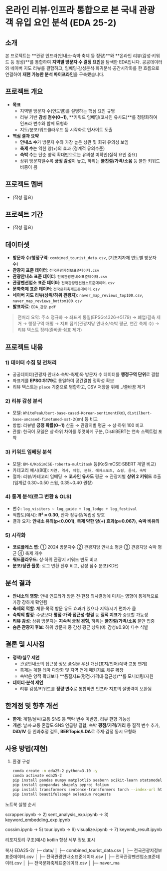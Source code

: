 # 온라인 리뷰·인프라 통합으로 본 국내 관광객 유입 요인 분석 (EDA 25-2)

## 소개
본 프로젝트는 **관광 인프라(안내소·숙박·축제 등 정량)**와 **온라인 리뷰(감성·키워드 등 정성)**를 통합하여 **지역별 방문자 수 결정 요인**을 탐색한 EDA입니다. 공공데이터와 네이버 지도 리뷰를 결합하고, 임베딩·감성분석·회귀분석·공간시각화를 한 흐름으로 연결하여 **재현 가능한 분석 파이프라인**을 구축했습니다.

## 프로젝트 개요
- **목표**
  - 지역별 방문자 수(연도별)를 설명하는 핵심 요인 규명
  - 리뷰 기반 **감성 점수(0~1)**, **키워드 임베딩(코사인 유사도)**를 정량화하여 인프라 변수와 함께 모형화
  - 지도/분포/워드클라우드 등 시각화로 인사이트 도출
- **핵심 결과 요약**
  - **안내소 수**가 방문자 수와 가장 높은 상관 및 회귀 유의성 보임
  - **축제 수**는 약한 양(+)의 효과 (경계적 유의수준)
  - **숙박 수**는 단순 양적 확대만으로는 유의성 미확인(질적 요인 중요)
  - 상위 방문지일수록 **긍정 감성**이 높고, 하위는 **불친절/가격/소음** 등 불만 키워드 비중이 큼

## 프로젝트 멤버
- (작성 필요)

## 프로젝트 기간
- (작성 필요)

## 데이터셋
- **방문자 수/행정구역**: `combined_tourist_data.csv`, (기초지자체 연도별 방문자 수)
- **관광지 표준 데이터**: `전국관광지정보표준데이터.csv`
- **관광안내소 표준 데이터**: `전국관광안내소표준데이터.csv`
- **관광펜션업소 표준 데이터**: `전국관광펜션업소표준데이터.csv`
- **문화축제 표준 데이터**: `전국문화축제표준데이터.csv`
- **네이버 지도 리뷰(상위/하위 관광지)**: `naver_map_reviews_top100.csv`, `naver_map_reviews_bottom100.csv`
- **발표자료**: `EDA_관광.pdf`

> 전처리 요약: 주소 정규화 → 좌표계 통일(EPSG:4326→5179) → 폐업/결측 제거 → 행정구역 매핑 → 지표 집계(관광지당 안내소/숙박 평균, 연간 축제 수) → 리뷰 텍스트 정리(줄바꿈·쉼표 제거)

## 프로젝트 내용

### 1) 데이터 수집 및 전처리
- 공공데이터(관광지·안내소·숙박·축제)와 방문자 수 데이터를 **행정구역 단위**로 결합
- 좌표계를 **EPSG:5179**로 통일하여 공간결합 정확성 확보
- 리뷰 텍스트는 `place` 기준으로 병합하고, CSV 저장을 위해 `,`/줄바꿈 제거

### 2) 리뷰 감성 분석
- 모델: `WhitePeak/bert-base-cased-Korean-sentiment`(ko), `distilbert-base-uncased-finetuned-sst-2`(en) 등 비교
- 방법: 리뷰별 **긍정 확률(0~1)** 산출 → 관광지별 평균 → 상·하위 100 비교
- 관찰: 한국어 모델은 상·하위 차이를 뚜렷하게 구분, DistilBERT는 연속 스펙트럼 포착

### 3) 키워드 임베딩 분석
- 모델: `BM-K/KoSimCSE-roberta-multitask` 등(KoSimCSE·SBERT 계열 비교)
- 카테고리 예시(8대): `자연, 역사, 체험, 문화, 레저스포츠, 쇼핑, 음식, 숙박`
- 절차: 리뷰/카테고리 임베딩 → **코사인 유사도** 평균 → 관광지별 **상위 2 키워드** 추출  
  (임계값 0.30~0.50 스윕, 0.35~0.40 권장)

### 4) 통계 분석(로그 변환 & OLS)
- 변수: `log_visitors ~ log_guide + log_lodge + log_festival`
- 적합도(예시): **R² ≈ 0.30**, 잔차 정규성/독립성 양호
- 결과 요지: **안내소 유의(p<0.001)**, **축제 약한 양(+) 효과(p≈0.067)**, **숙박 비유의**

### 5) 시각화
- **코로플레스 맵**: ① 2024 방문자수 ② 관광지당 안내소 평균 ③ 관광지당 숙박 평균 ④ 축제 개수
- **워드클라우드**: 상·하위 관광지 키워드 빈도 비교
- **분포/상관 플롯**: 로그 변환 전후 비교, 감성 점수 분포(KDE)

## 분석 결과
- **안내소의 영향**: 안내 인프라가 방문 전·현장 의사결정에 미치는 영향이 통계적으로 가장 강하게 확인됨
- **축제의 역할**: 체류·목적 방문 유도 효과가 있으나 지역/시기 편차가 큼
- **숙박의 함정**: 수량보다 **평점·가격·접근성·청결** 등 **질적 지표**가 중요할 가능성
- **리뷰 감성**: 상위 방문지는 **지속적 긍정 경험**, 하위는 **불친절/가격/소음** 불만 집중
- **숨은 관광지 후보**: 하위 방문지 중 감성 평균 상위(예: 감성≥0.90) 다수 식별

## 결론 및 시사점
- **정책/실무 제언**
  - 관광안내소의 접근성·정보 품질을 우선 개선(표지/언어/예약·교통 연계)
  - 축제는 계절·테마 다양화 및 지역 연계 패키지로 체류 확장
  - 숙박은 양적 확대보다 **품질지표(평점·가격대·접근성)**를 모니터링/지원
- **데이터·분석 제언**
  - 리뷰 감성/키워드를 **정량 변수**로 통합하면 인프라 지표의 설명력이 보완됨

## 한계점 및 향후 개선
- **한계**: 계절/날씨/교통·SNS 등 맥락 변수 미반영, 리뷰 편향 가능성
- **개선**: 날씨·교통 혼잡도·SNS 언급량 결합, 숙박 **평점/가격/거리** 등 질적 변수 추가, **DiD/IV** 등 인과추정 검토, **BERTopic/LDA**로 주제·감정 동시 모형화

## 사용 방법(재현)
1. 환경 구성
   ```bash
   conda create -n eda25-2 python=3.10 -y
   conda activate eda25-2
   pip install pandas numpy matplotlib seaborn scikit-learn statsmodels
   pip install geopandas shapely pyproj folium
   pip install transformers sentence-transformers torch --index-url https://download.pytorch.org/whl/cpu
   pip install beautifulsoup4 selenium requests
노트북 실행 순서

scrapper.ipynb → 2) sent_analysis_exp.ipynb → 3) keyword_embedding_exp.ipynb

cossim.ipynb → 5) tour.ipynb → 6) visualize.ipynb → 7) keyemb_result.ipynb

리포지토리 구조(예시)
kotlin
항상 세부 정보 표시

복사
EDA25-2/
├─ data/
│  ├─ combined_tourist_data.csv
│  ├─ 전국관광지정보표준데이터.csv
│  ├─ 전국관광안내소표준데이터.csv
│  ├─ 전국관광펜션업소표준데이터.csv
│  ├─ 전국문화축제표준데이터.csv
│  ├─ naver_ma
